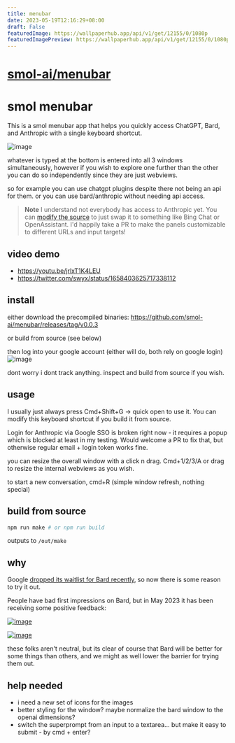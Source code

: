 ```yaml
---
title: menubar
date: 2023-05-19T12:16:29+08:00
draft: False
featuredImage: https://wallpaperhub.app/api/v1/get/12155/0/1080p
featuredImagePreview: https://wallpaperhub.app/api/v1/get/12155/0/1080p
---
```


# [smol-ai/menubar](https://github.com/smol-ai/menubar)

# smol menubar

This is a smol menubar app that helps you quickly access ChatGPT, Bard, and Anthropic with a single keyboard shortcut.

![image](https://github.com/smol-ai/menubar/assets/6764957/753c6128-d978-4bb4-8642-588d42121ff5)

whatever is typed at the bottom is entered into all 3 windows simultaneously, however if you wish to explore one further than the other you can do so independently since they are just webviews. 

so for example you can use chatgpt plugins despite there not being an api for them. or you can use bard/anthropic without needing api access.

> **Note**
> I understand not everybody has access to Anthropic yet. You can [modify the source](https://github.com/smol-ai/menubar/issues/5) to just swap it to something like Bing Chat or OpenAssistant. I'd happily take a PR to make the panels customizable to different URLs and input targets!

## video demo

- https://youtu.be/jrlxT1K4LEU
- https://twitter.com/swyx/status/1658403625717338112

## install

either download the precompiled binaries: https://github.com/smol-ai/menubar/releases/tag/v0.0.3

or build from source (see below)

then log into your google account (either will do, both rely on google login)
![image](https://github.com/smol-ai/menubar/assets/6764957/dce5b127-e8c2-4be2-97d3-e2fa3042ef24)

dont worry i dont track anything. inspect and build from source if you wish.

## usage

I usually just always press Cmd+Shift+G -> quick open to use it. You can modify this keyboard shortcut if you build it from source.

Login for Anthropic via Google SSO is broken right now - it requires a popup which is blocked at least in my testing. Would welcome a PR to fix that, but otherwise regular email + login token works fine.

you can resize the overall window with a click n drag. Cmd+1/2/3/A or drag to resize the internal webviews as you wish.

to start a new conversation, cmd+R (simple window refresh, nothing special)

## build from source

```bash
npm run make # or npm run build
```

outputs to `/out/make`

## why

Google [dropped its waitlist for Bard recently](https://www.theverge.com/2023/5/10/23718066/google-bard-ai-features-waitlist-dark-mode-visual-search-io), so now there is some reason to try it out.

People have bad first impressions on Bard, but in May 2023 it has been receiving some positive feedback:

[![image](https://github.com/smol-ai/menubar/assets/6764957/0d86234e-1d91-4863-8311-580888511b20)](https://twitter.com/masadfrost/status/1655802654927507457?s=46&t=90xQ8sGy63D2OtiaoGJuww)

[![image](https://github.com/smol-ai/menubar/assets/6764957/e191701a-0b32-43aa-abc0-42e6fd9584aa)](https://twitter.com/amasad/status/1657510601202221056?s=46&t=90xQ8sGy63D2OtiaoGJuww)

these folks aren't neutral, but its clear of course that Bard will be better for some things than others, and we might as well lower the barrier for trying them out.

## help needed

- i need a new set of icons for the images
- better styling for the window? maybe normalize the bard window to the openai dimensions?
- switch the superprompt from an input to a textarea... but make it easy to submit - by cmd + enter?
